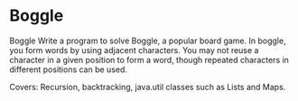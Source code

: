 # Boggle
Boggle
Write a program to solve Boggle, a popular board game.
In boggle, you form words by using adjacent characters. 
You may not reuse a character in a given position to form a word, 
though repeated characters in different positions can be used. 

Covers:
Recursion, backtracking, java.util classes such as Lists and Maps.
